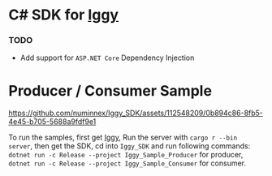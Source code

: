 # C# SDK for [Iggy](https://github.com/spetz/iggy)


### TODO 
- Add support for `ASP.NET Core` Dependency Injection


# Producer / Consumer Sample

https://github.com/numinnex/Iggy_SDK/assets/112548209/0b894c86-8fb5-4e45-b705-5688a9fdf9e1

To run the samples, first get [Iggy](https://github.com/spetz/iggy), Run the server with `cargo r --bin server`, then get the SDK, cd into `Iggy_SDK`
and run following commands: `dotnet run -c Release --project Iggy_Sample_Producer` for producer, `dotnet run -c Release --project Iggy_Sample_Consumer`
for consumer.



